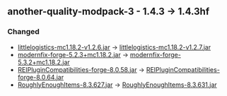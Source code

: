 ## another-quality-modpack-3 - 1.4.3 -> 1.4.3hf

### Changed

  * [littlelogistics-mc1.18.2-v1.2.6.jar](https://www.curseforge.com/minecraft/mc-mods/little-logistics/files/3933046) -> [littlelogistics-mc1.18.2-v1.2.7.jar](https://www.curseforge.com/minecraft/mc-mods/little-logistics/files/4646478)
  * [modernfix-forge-5.2.3+mc1.18.2.jar](https://www.curseforge.com/minecraft/mc-mods/modernfix/files/4635143) -> [modernfix-forge-5.3.2+mc1.18.2.jar](https://www.curseforge.com/minecraft/mc-mods/modernfix/files/4656738)
  * [REIPluginCompatibilities-forge-8.0.58.jar](https://www.curseforge.com/minecraft/mc-mods/roughly-enough-items-hacks/files/4644008) -> [REIPluginCompatibilities-forge-8.0.64.jar](https://www.curseforge.com/minecraft/mc-mods/roughly-enough-items-hacks/files/4647829)
  * [RoughlyEnoughItems-8.3.627.jar](https://www.curseforge.com/minecraft/mc-mods/roughly-enough-items/files/4644018) -> [RoughlyEnoughItems-8.3.631.jar](https://www.curseforge.com/minecraft/mc-mods/roughly-enough-items/files/4647675)

